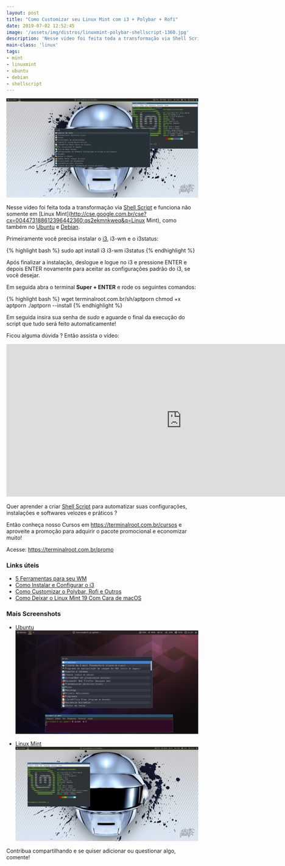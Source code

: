 ```yaml
---
layout: post
title: "Como Customizar seu Linux Mint com i3 + Polybar + Rofi"
date: 2019-07-02 12:52:45
image: '/assets/img/distros/linuxmint-polybar-shellscript-1360.jpg'
description: 'Nesse vídeo foi feita toda a transformação via Shell Script e funciona também no Ubuntu e Debian.'
main-class: 'linux'
tags:
- mint
- linuxmint
- ubuntu
- debian
- shellscript
---
```


![Como Customizar seu Linux Mint com i3 + Polybar + Rofi](/assets/img/distros/linuxmint-polybar-shellscript-1360.jpg)

Nesse vídeo foi feita toda a transformação via [Shell Script](https://terminalroot.com.br/shell) e funciona não somente em [Linux Mint](http://cse.google.com.br/cse?cx=004473188612396442360:qs2ekmnkweq&q=Linux Mint), como também no [Ubuntu](http://cse.google.com.br/cse?cx=004473188612396442360:qs2ekmnkweq&q=Ubuntu) e [Debian](http://cse.google.com.br/cse?cx=004473188612396442360:qs2ekmnkweq&q=Debian).

Primeiramente você precisa instalar o [i3](http://cse.google.com.br/cse?cx=004473188612396442360:qs2ekmnkweq&q=i3), i3-wm e o i3status:

{% highlight bash %}
sudo apt install i3 i3-wm i3status
{% endhighlight %}

Após finalizar a instalação, deslogue e logue no i3 e pressione ENTER e depois ENTER novamente para aceitar as configurações padrão do i3, se você desejar.

Em seguida abra o terminal **Super + ENTER** e rode os seguintes comandos:

{% highlight bash %}
wget terminalroot.com.br/sh/aptporn
chmod +x aptporn
./aptporn --install
{% endhighlight %}

Em seguida insira sua senha de *sudo* e aguarde o final da execução do script que tudo será feito automaticamente!

Ficou alguma dúvida ? Então assista o vídeo:


<script async src="https://pagead2.googlesyndication.com/pagead/js/adsbygoogle.js"></script>

<!-- Informat -->
<ins class="adsbygoogle"
     style="display:block"
     data-ad-client="ca-pub-2838251107855362"
     data-ad-slot="2327980059"
     data-ad-format="auto"
     data-full-width-responsive="true"></ins>

<script>
(adsbygoogle = window.adsbygoogle || []).push({});
</script>


<iframe width="920" height="400" src="https://www.youtube.com/embed/EBn5coWv1_g" frameborder="0" allow="accelerometer; autoplay; encrypted-media; gyroscope; picture-in-picture" allowfullscreen></iframe>

Quer aprender a criar [Shell Script](http://cse.google.com.br/cse?cx=004473188612396442360:qs2ekmnkweq&q=Bash) para automatizar suas configurações, instalações e softwares velozes e práticos ?

Então conheça nosso Cursos em <https://terminalroot.com.br/cursos> e aproveite a promoção para adquirir o pacote promocional e economizar muito!

Acesse: <https://terminalroot.com.br/promo>

### Links úteis

+ [5 Ferramentas para seu WM](http://bit.ly/2GCMBJu)
+ [Como Instalar e Configurar o i3](http://bit.ly/2XsCpih)
+ [Como Customizar o Polybar, Rofi e Outros](http://bit.ly/2L7tvPC)
+ [Como Deixar o Linux Mint 19 Com Cara de macOS](http://bit.ly/2wJv6CX)

### Mais Screenshots

+ [Ubuntu](http://cse.google.com.br/cse?cx=004473188612396442360:qs2ekmnkweq&q=Ubuntu)
![Ubuntu](/assets/img/distros/ubuntu.jpg)


<script async src="https://pagead2.googlesyndication.com/pagead/js/adsbygoogle.js"></script>

<!-- Informat -->
<ins class="adsbygoogle"
     style="display:block"
     data-ad-client="ca-pub-2838251107855362"
     data-ad-slot="2327980059"
     data-ad-format="auto"
     data-full-width-responsive="true"></ins>

<script>
(adsbygoogle = window.adsbygoogle || []).push({});
</script>


+ [Linux Mint](http://cse.google.com.br/cse?cx=004473188612396442360:qs2ekmnkweq&q=Mint)
![Linux Mint](/assets/img/distros/linuxmint.jpg)

Contribua compartilhando e se quiser adicionar ou questionar algo, comente!

<script async src="https://pagead2.googlesyndication.com/pagead/js/adsbygoogle.js"></script>

<!-- Informat -->
<ins class="adsbygoogle"
 style="display:block"
 data-ad-client="ca-pub-2838251107855362"
 data-ad-slot="2327980059"
 data-ad-format="auto"
 data-full-width-responsive="true"></ins>

<script>
(adsbygoogle = window.adsbygoogle || []).push({});
</script>

